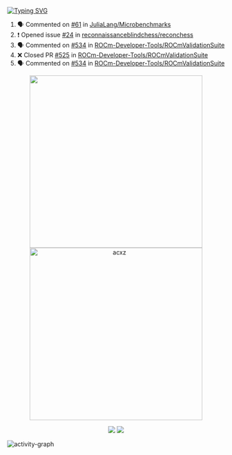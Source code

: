 [![Typing SVG](https://readme-typing-svg.herokuapp.com?size=16&color=AFFFA3&multiline=true&height=75&lines=contributing+to+robotics%2Faerospace%2Fml%2Fgpu+software;packaging+it+for+archlinux;ricer)](https://git.io/typing-svg)

<!--START_SECTION:activity-->
1. 🗣 Commented on [#61](https://github.com/JuliaLang/Microbenchmarks/issues/61) in [JuliaLang/Microbenchmarks](https://github.com/JuliaLang/Microbenchmarks)
2. ❗️ Opened issue [#24](https://github.com/reconnaissanceblindchess/reconchess/issues/24) in [reconnaissanceblindchess/reconchess](https://github.com/reconnaissanceblindchess/reconchess)
3. 🗣 Commented on [#534](https://github.com/ROCm-Developer-Tools/ROCmValidationSuite/issues/534) in [ROCm-Developer-Tools/ROCmValidationSuite](https://github.com/ROCm-Developer-Tools/ROCmValidationSuite)
4. ❌ Closed PR [#525](https://github.com/ROCm-Developer-Tools/ROCmValidationSuite/pull/525) in [ROCm-Developer-Tools/ROCmValidationSuite](https://github.com/ROCm-Developer-Tools/ROCmValidationSuite)
5. 🗣 Commented on [#534](https://github.com/ROCm-Developer-Tools/ROCmValidationSuite/issues/534) in [ROCm-Developer-Tools/ROCmValidationSuite](https://github.com/ROCm-Developer-Tools/ROCmValidationSuite)
<!--END_SECTION:activity-->

<p align="center">
  <img width="400em" src=https://github-readme-stats.vercel.app/api?username=acxz&include_all_commits=true&show_icons=true />
  <img width="400em" src="https://github-readme-streak-stats.herokuapp.com/?user=acxz&" alt="acxz" />
</p>

<p align="center">
  <img src=https://github-readme-stats.vercel.app/api/top-langs/?username=acxz&layout=compact />
  <img src=https://github-profile-trophy.vercel.app/?username=acxz&row=2&column=4 />
</p>

![activity-graph](https://activity-graph.herokuapp.com/graph?username=acxz&theme=aqua)
